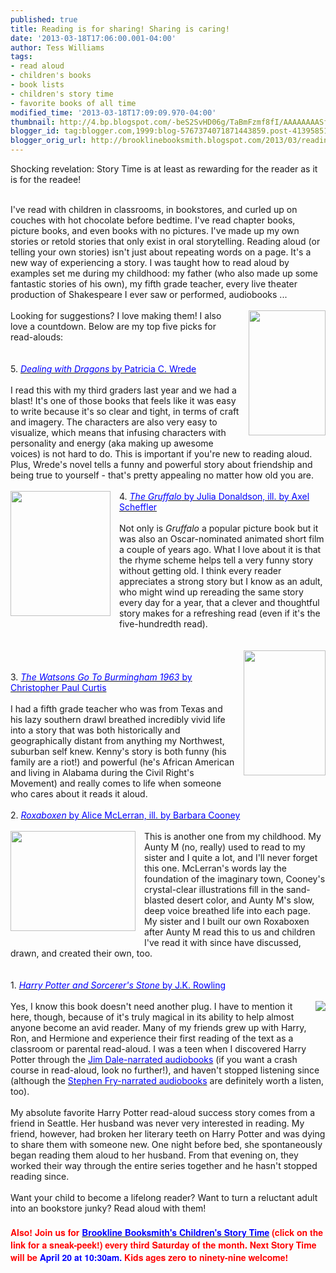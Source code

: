 ```yaml
---
published: true
title: Reading is for sharing! Sharing is caring!
date: '2013-03-18T17:06:00.001-04:00'
author: Tess Williams
tags:
- read aloud
- children's books
- book lists
- children's story time
- favorite books of all time
modified_time: '2013-03-18T17:09:09.970-04:00'
thumbnail: http://4.bp.blogspot.com/-beS2SvHD06g/TaBmFzmf8fI/AAAAAAAASfU/u6jTrsB4qR8/s72-c/Roxaboxen.jpg
blogger_id: tag:blogger.com,1999:blog-5767374071871443859.post-4139585138164719271
blogger_orig_url: http://brooklinebooksmith.blogspot.com/2013/03/reading-is-for-sharing-sharing-is-caring.html
---
```


Shocking revelation: Story Time is at least as rewarding for the reader as it is for the readee!<br /><br /><div class="separator" style="clear: both; text-align: center;"></div>I've read with children in classrooms, in bookstores, and curled up on couches with hot chocolate before bedtime. I've read chapter books, picture books, and even books with no pictures. I've made up my own stories or retold stories that only exist in oral storytelling. Reading aloud (or telling your own stories) isn't just about repeating words on a page. It's a new way of experiencing a story. I was taught how to read aloud by examples set me during my childhood: my father (who also made up some fantastic stories of his own), my fifth grade teacher, every live theater production of Shakespeare I ever saw or performed, audiobooks ...<br /><br /><a href="http://birdbrainbb.net/wp-content/uploads/2013/02/51eC4uO6deL-1.jpg" imageanchor="1" style="clear: right; float: right; margin-bottom: 1em; margin-left: 1em;"><img border="0" src="http://birdbrainbb.net/wp-content/uploads/2013/02/51eC4uO6deL-1.jpg" height="200" width="123" /></a>Looking for suggestions? I love making them! I also love a countdown. Below are my top five picks for read-alouds:<br /><br /><br />5. <a href="http://www.brooklinebooksmith-shop.com/book/9780152045661"><span style="color: blue;"><i>Dealing with Dragons</i>&nbsp;by Patricia C. Wrede</span></a><br /><br />I read this with my third graders last year and we had a blast! It's one of those books that feels like it was easy to write because it's so clear and tight, in terms of craft and imagery. The characters are also very easy to visualize, which means that infusing characters with personality and energy (aka making up awesome voices) is not hard to do. This is important if you're new to reading aloud. Plus, Wrede's novel tells a funny and powerful story about friendship and being true to yourself - that's pretty appealing no matter how old you are.<br /><br /><a href="http://upload.wikimedia.org/wikipedia/en/thumb/3/34/Fairuse_Gruffalo.jpg/200px-Fairuse_Gruffalo.jpg" imageanchor="1" style="clear: left; float: left; margin-bottom: 1em; margin-right: 1em;"><img border="0" src="http://upload.wikimedia.org/wikipedia/en/thumb/3/34/Fairuse_Gruffalo.jpg/200px-Fairuse_Gruffalo.jpg" height="200" width="160" /></a>4. <a href="http://www.brooklinebooksmith-shop.com/book/%5Bmodel%5D-471"><span style="color: blue;"><i>The Gruffalo</i> by Julia Donaldson, ill. by Axel Scheffler</span></a><br /><br />Not only is <i>Gruffalo</i> a popular picture book but it was also an Oscar-nominated animated short film a couple of years ago. What I love about it is that the rhyme scheme helps tell a very funny story without getting old. I think every reader appreciates a strong story but I know as an adult, who might wind up rereading the same story every day for a year, that a clever and thoughtful story makes for a refreshing read (even if it's the five-hundredth read).<br /><br /><br /><a href="http://gatheringbooks.files.wordpress.com/2011/02/watsons.jpeg" imageanchor="1" style="clear: right; float: right; margin-bottom: 1em; margin-left: 1em;"><img border="0" src="http://gatheringbooks.files.wordpress.com/2011/02/watsons.jpeg" height="200" width="131" /></a><br /><br />3. <a href="http://www.brooklinebooksmith-shop.com/book/9780440228004"><span style="color: blue;"><i>The Watsons Go To Burmingham 1963</i>&nbsp;by Christopher Paul Curtis</span></a><br /><br />I had a fifth grade teacher who was from Texas and his lazy southern drawl breathed incredibly vivid life into a story that was both historically and geographically distant from anything my Northwest, suburban self knew. Kenny's story is both funny (his family are a riot!) and powerful (he's African American and living in Alabama during the Civil Right's Movement) and really comes to life when someone who cares about it reads it aloud.<br /><br />2. <a href="http://www.brooklinebooksmith-shop.com/book/9780060526337"><span style="color: blue;"><i>Roxaboxen</i> by Alice McLerran, ill. by Barbara Cooney</span></a><br /><br /><div class="separator" style="clear: both; text-align: center;"><a href="http://4.bp.blogspot.com/-beS2SvHD06g/TaBmFzmf8fI/AAAAAAAASfU/u6jTrsB4qR8/s1600/Roxaboxen.jpg" imageanchor="1" style="clear: left; float: left; margin-bottom: 1em; margin-right: 1em;"><img border="0" src="http://4.bp.blogspot.com/-beS2SvHD06g/TaBmFzmf8fI/AAAAAAAASfU/u6jTrsB4qR8/s1600/Roxaboxen.jpg" height="160" width="200" /></a></div>This is another one from my childhood. My Aunty M (no, really) used to read to my sister and I quite a lot, and I'll never forget this one. McLerran's words lay the foundation of the imaginary town, Cooney's crystal-clear illustrations fill in the sand-blasted desert color, and Aunty M's slow, deep voice breathed life into each page. My sister and I built our own Roxaboxen after Aunty M read this to us and children I've read it with since have discussed, drawn, and created their own, too.<br /><br /><br />1. <a href="http://www.brooklinebooksmith-shop.com/book/9780590353427"><span style="color: blue;"><i>Harry Potter and Sorcerer's Stone</i>&nbsp;by J.K. Rowling</span></a><br /><br /><a href="http://upload.wikimedia.org/wikipedia/en/thumb/b/bf/Harry_Potter_and_the_Sorcerer's_Stone.jpg/170px-Harry_Potter_and_the_Sorcerer's_Stone.jpg" imageanchor="1" style="clear: right; float: right; margin-bottom: 1em; margin-left: 1em;"><img border="0" src="http://upload.wikimedia.org/wikipedia/en/thumb/b/bf/Harry_Potter_and_the_Sorcerer's_Stone.jpg/170px-Harry_Potter_and_the_Sorcerer's_Stone.jpg" /></a>Yes, I know this book doesn't need another plug. I have to mention it here, though, because of it's truly magical in its ability to help almost anyone become an avid reader. Many of my friends grew up with Harry, Ron, and Hermione and experience their first reading of the text as a classroom or parental read-aloud. I was a teen when I discovered Harry Potter through the <a href="http://www.brooklinebooksmith-shop.com/book/9780807281956"><span style="color: blue;">Jim Dale-narrated audiobooks</span></a>&nbsp;(if you want a crash course in read-aloud, look no further!), and haven't stopped listening since (although the <a href="http://www.foyles.co.uk/witem/childrens/harry-potter-and-the-philosophers-stone,j-k-rowling-stephen-fry-9781907545016"><span style="color: blue;">Stephen Fry-narrated audiobooks</span></a> are definitely worth a listen, too).<br /><br />My absolute favorite Harry Potter read-aloud success story comes from a friend in Seattle. Her husband was never very interested in reading. My friend, however, had broken her literary teeth on Harry Potter and was dying to share them with someone new. One night before bed, she spontaneously began reading them aloud to her husband. From that evening on, they worked their way through the entire series together and he hasn't stopped reading since.<br /><br />Want your child to become a lifelong reader? Want to turn a reluctant adult into an bookstore junky? Read aloud with them!<br /><span style="color: red; font-family: Helvetica Neue, Arial, Helvetica, sans-serif;"><b><br /></b></span><span style="font-family: Helvetica Neue, Arial, Helvetica, sans-serif;"><b><span style="color: red;">Also! Join us for </span><a href="http://www.youtube.com/watch?v=6JF2YytR-fA&amp;list=UUQA3D5UTZ1Ib8zHoaOdtleQ&amp;index=1"><span style="color: blue;">Brookline Booksmith's Children's Story Time</span></a><span style="color: red;">&nbsp;(click on the link for a sneak-peek!) every third Saturday of the month.&nbsp;</span></b></span><b style="font-family: 'Helvetica Neue', Arial, Helvetica, sans-serif;"><span style="color: red;">Next Story Time will be&nbsp;</span><span style="background-color: white;"><span style="color: blue;">April 20 at 10:30am.&nbsp;</span></span></b><b style="font-family: 'Helvetica Neue', Arial, Helvetica, sans-serif;"><span style="color: red;">Kids ages zero to ninety-nine welcome!&nbsp;</span></b>